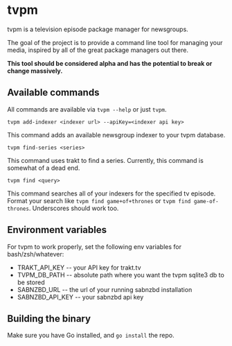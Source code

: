 tvpm
====

tvpm is a television episode package manager for newsgroups.

The goal of the project is to provide a command line tool for managing your media, 
inspired by all of the great package managers out there.

**This tool should be considered alpha and has the potential to break or change 
massively.**

Available commands
------------------
All commands are available via `tvpm --help` or just `tvpm`.

	tvpm add-indexer <indexer url> --apiKey=<indexer api key>
This command adds an available newsgroup indexer to your tvpm database.

	tvpm find-series <series>
This command uses trakt to find a series.  Currently, this command is somewhat of 
a dead end.

	tvpm find <query>
This command searches all of your indexers for the specified tv episode.  Format 
your search like `tvpm find game+of+thrones` or `tvpm find game-of-thrones`.  Underscores 
should work too.


Environment variables
---------------------

For tvpm to work properly, set the following env variables for bash/zsh/whatever:

* TRAKT_API_KEY -- your API key for trakt.tv
* TVPM_DB_PATH -- absolute path where you want the tvpm sqlite3 db to be stored
* SABNZBD_URL -- the url of your running sabnzbd installation
* SABNZBD_API_KEY -- your sabnzbd api key


Building the binary
-------------------

Make sure you have Go installed, and `go install` the repo.